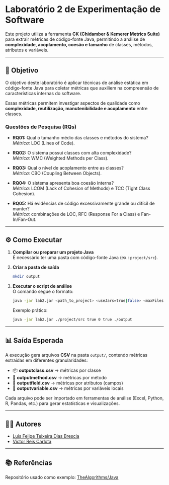 # Laboratório 2 de Experimentação de Software

Este projeto utiliza a ferramenta **CK (Chidamber & Kemerer Metrics Suite)** para extrair métricas de código-fonte Java, permitindo a análise de **complexidade, acoplamento, coesão e tamanho** de classes, métodos, atributos e variáveis.

---

## 🚀 Objetivo

O objetivo deste laboratório é aplicar técnicas de análise estática em código-fonte Java para coletar métricas que auxiliem na compreensão de características internas do software.

Essas métricas permitem investigar aspectos de qualidade como **complexidade, reutilização, manutenibilidade e acoplamento** entre classes.

### Questões de Pesquisa (RQs)

- **RQ01:** Qual o tamanho médio das classes e métodos do sistema?  
  _Métrica:_ LOC (Lines of Code).

- **RQ02:** O sistema possui classes com alta complexidade?  
  _Métrica:_ WMC (Weighted Methods per Class).

- **RQ03:** Qual o nível de acoplamento entre as classes?  
  _Métrica:_ CBO (Coupling Between Objects).

- **RQ04:** O sistema apresenta boa coesão interna?  
  _Métrica:_ LCOM (Lack of Cohesion of Methods) e TCC (Tight Class Cohesion).

- **RQ05:** Há evidências de código excessivamente grande ou difícil de manter?  
  _Métrica:_ combinações de LOC, RFC (Response For a Class) e Fan-In/Fan-Out.

---

## ⚙️ Como Executar

1. **Compilar ou preparar um projeto Java**  
   É necessário ter uma pasta com código-fonte Java (ex.: `project/src`).

2. **Criar a pasta de saída**

   ```bash
   mkdir output
   ```

3. **Executar o script de análise**  
   O comando segue o formato:

   ```bash
   java -jar lab2.jar <path_to_project> <useJars=true|false> <maxFilesPerPartition> <printVariablesAndFields=true|false> <output_path>
   ```

   Exemplo prático:

   ```bash
   java -jar lab2.jar ./project/src true 0 true ./output
   ```

---

## 📊 Saída Esperada

A execução gera arquivos **CSV** na pasta `output/`, contendo métricas extraídas em diferentes granularidades:

- 📦 **outputclass.csv** → métricas por classe
- 🔧 **outputmethod.csv** → métricas por método
- 🧩 **outputfield.csv** → métricas por atributos (campos)
- 📐 **outputvariable.csv** → métricas por variáveis locais

Cada arquivo pode ser importado em ferramentas de análise (Excel, Python, R, Pandas, etc.) para gerar estatísticas e visualizações.

---

## 👨‍💻 Autores

- [Luís Felipe Teixeira Dias Brescia](https://luisbrescia.tech)
- [Victor Reis Carlota](https://carlotavictor.vercel.app)

---

## 📚 Referências

Repositório usado como exemplo: [TheAlgorithms/Java](https://github.com/TheAlgorithms/Java)
